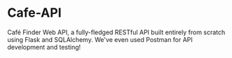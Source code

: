 # Cafe-API
Café Finder Web API, a fully-fledged RESTful API built entirely from scratch using Flask and SQLAlchemy. We've even used Postman for API development and testing!
